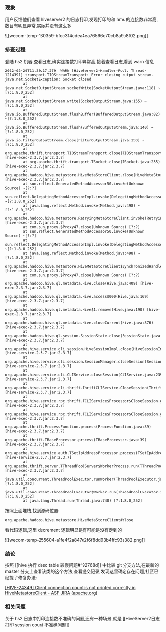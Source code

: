 

### 现象

用户反馈他们查看 hiveserver2 的日志打印,发现打印的和 hms 的连接数非常高,数目有明显异常,实际并没有这么多

![[wecom-temp-130359-bfcc314cdea4ea76566c70cb8a9b8f02.png]]


### 排查过程

登陆 hs2 机器,查看日志,确实连接数打印异常高,接着查看日志,看到 warn 信息

```
2022-03-29T11:29:27,379  WARN [HiveServer2-Handler-Pool: Thread-1214391] transport.TIOStreamTransport: Error closing output stream.
java.net.SocketException: Socket closed
        at java.net.SocketOutputStream.socketWrite(SocketOutputStream.java:118) ~[?:1.8.0_252]
        at java.net.SocketOutputStream.write(SocketOutputStream.java:155) ~[?:1.8.0_252]
        at java.io.BufferedOutputStream.flushBuffer(BufferedOutputStream.java:82) ~[?:1.8.0_252]
        at java.io.BufferedOutputStream.flush(BufferedOutputStream.java:140) ~[?:1.8.0_252]
        at java.io.FilterOutputStream.close(FilterOutputStream.java:158) ~[?:1.8.0_252]
        at org.apache.thrift.transport.TIOStreamTransport.close(TIOStreamTransport.java:110) [hive-exec-2.3.7.jar:2.3.7]
        at org.apache.thrift.transport.TSocket.close(TSocket.java:235) [hive-exec-2.3.7.jar:2.3.7]
        at org.apache.hadoop.hive.metastore.HiveMetaStoreClient.close(HiveMetaStoreClient.java:576) [hive-exec-2.3.7.jar:2.3.7]
        at sun.reflect.GeneratedMethodAccessor50.invoke(Unknown Source) ~[?:?]
        at sun.reflect.DelegatingMethodAccessorImpl.invoke(DelegatingMethodAccessorImpl.java:43) ~[?:1.8.0_252]
        at java.lang.reflect.Method.invoke(Method.java:498) ~[?:1.8.0_252]
        at org.apache.hadoop.hive.metastore.RetryingMetaStoreClient.invoke(RetryingMetaStoreClient.java:173) [hive-exec-2.3.7.jar:2.3.7]
        at com.sun.proxy.$Proxy47.close(Unknown Source) [?:?]
        at sun.reflect.GeneratedMethodAccessor50.invoke(Unknown Source) ~[?:?]
        at sun.reflect.DelegatingMethodAccessorImpl.invoke(DelegatingMethodAccessorImpl.java:43) ~[?:1.8.0_252]
        at java.lang.reflect.Method.invoke(Method.java:498) ~[?:1.8.0_252]
        at org.apache.hadoop.hive.metastore.HiveMetaStoreClient$SynchronizedHandler.invoke(HiveMetaStoreClient.java:2450) [hive-exec-2.3.7.jar:2.3.7]
        at com.sun.proxy.$Proxy47.close(Unknown Source) [?:?]
        at org.apache.hadoop.hive.ql.metadata.Hive.close(Hive.java:409) [hive-exec-2.3.7.jar:2.3.7]
        at org.apache.hadoop.hive.ql.metadata.Hive.access$000(Hive.java:169) [hive-exec-2.3.7.jar:2.3.7]
        at org.apache.hadoop.hive.ql.metadata.Hive$1.remove(Hive.java:190) [hive-exec-2.3.7.jar:2.3.7]
        at org.apache.hadoop.hive.ql.metadata.Hive.closeCurrent(Hive.java:376) [hive-exec-2.3.7.jar:2.3.7]
        at org.apache.hadoop.hive.ql.session.SessionState.close(SessionState.java:1592) [hive-exec-2.3.7.jar:2.3.7]
        at org.apache.hive.service.cli.session.HiveSessionImpl.close(HiveSessionImpl.java:739) [hive-service-2.3.7.jar:2.3.7]
        at org.apache.hive.service.cli.session.SessionManager.closeSession(SessionManager.java:448) [hive-service-2.3.7.jar:2.3.7]
        at org.apache.hive.service.cli.CLIService.closeSession(CLIService.java:239) [hive-service-2.3.7.jar:2.3.7]
        at org.apache.hive.service.cli.thrift.ThriftCLIService.CloseSession(ThriftCLIService.java:490) [hive-service-2.3.7.jar:2.3.7]
        at org.apache.hive.service.rpc.thrift.TCLIService$Processor$CloseSession.getResult(TCLIService.java:1397) [hive-exec-2.3.7.jar:2.3.7]
        at org.apache.hive.service.rpc.thrift.TCLIService$Processor$CloseSession.getResult(TCLIService.java:1382) [hive-exec-2.3.7.jar:2.3.7]
        at org.apache.thrift.ProcessFunction.process(ProcessFunction.java:39) [hive-exec-2.3.7.jar:2.3.7]
        at org.apache.thrift.TBaseProcessor.process(TBaseProcessor.java:39) [hive-exec-2.3.7.jar:2.3.7]
        at org.apache.hive.service.auth.TSetIpAddressProcessor.process(TSetIpAddressProcessor.java:56) [hive-service-2.3.7.jar:2.3.7]
        at org.apache.thrift.server.TThreadPoolServer$WorkerProcess.run(TThreadPoolServer.java:286) [hive-exec-2.3.7.jar:2.3.7]
        at java.util.concurrent.ThreadPoolExecutor.runWorker(ThreadPoolExecutor.java:1149) [?:1.8.0_252]
        at java.util.concurrent.ThreadPoolExecutor$Worker.run(ThreadPoolExecutor.java:624) [?:1.8.0_252]
        at java.lang.Thread.run(Thread.java:748) [?:1.8.0_252]

```

按照上面堆栈,找到源码位置:

`org.apache.hadoop.hive.metastore.HiveMetaStoreClient#close`

看代码逻辑,这里 decrement 逻辑明显是有可能是没有走到的

![[wecom-temp-255604-a1fe4f2a847e2f6f8dd93b4ffc93a382.png]]


### 结论
按照 [[hive 执行 desc table 较慢问题#^92768d]]  中比较 git 分支方法,在最新的 master 分支上查看该类的这个方法,查看提交记录,发现这里确定存在问题,社区已经提了修复办法:

[[HIVE-24349] Client connection count is not printed correctly in HiveMetastoreClient - ASF JIRA (apache.org)](https://issues.apache.org/jira/browse/HIVE-24349)

### 相关问题
关于 hs2 日志中打印连接数不准确的问题,还有一种场景,就是 [[HiveServer2日志打印 session count 不准确问题]]




